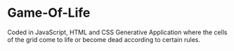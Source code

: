 # Game-Of-Life
Coded in JavaScript, HTML and CSS
Generative Application where the cells of the grid come to life or become dead according to certain rules. 
